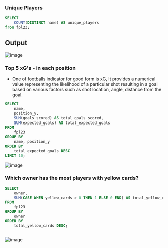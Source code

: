 ### Unique Players 

```sql
SELECT 
	COUNT(DISTINCT name) AS unique_players
from fpl23;
```

## Output 
![image](https://github.com/amboym/DraftFPLDB/assets/162647158/a14b46f8-c3ba-4c5f-bf59-091005e6ba4c)


### Top 5 xG's - in each position
- One of footballs indicator for good form is xG, It provides a numerical value representing the likelihood of a particular shot resulting in a goal based on various factors such as shot location, angle, distance from the goal.

```sql
SELECT 
    name,
    position_y,
    SUM(goals_scored) AS total_goals_scored,
    SUM(expected_goals) AS total_expected_goals
FROM 
    fpl23
GROUP BY 
    name, position_y
ORDER BY 
    total_expected_goals DESC
LIMIT 10;

```


![image](https://github.com/amboym/DraftFPLDB/assets/162647158/6348b398-4e4a-4d6c-9013-78aeeab90beb)


### Which owner has the most players with yellow cards?
    
```sql
SELECT
    owner,
    SUM(CASE WHEN yellow_cards > 0 THEN 1 ELSE 0 END) AS total_yellow_cards
FROM
    fpl23
GROUP BY
    owner
ORDER BY
    total_yellow_cards DESC;



```



![image](https://github.com/amboym/DraftFPLDB/assets/162647158/ef4ea700-ecc2-4ce7-97fd-e7cc9b633fc2)



